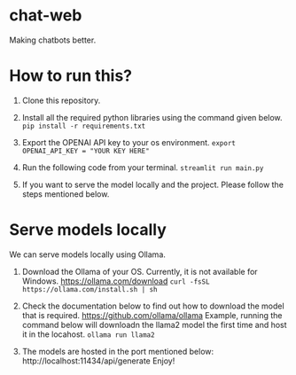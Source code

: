 # chat-web
Making chatbots better.


# How to run this?
1. Clone this repository. 
2. Install all the required python libraries using the command given below.
```pip install -r requirements.txt```

3. Export the OPENAI API key to your os environment. 
```export OPENAI_API_KEY = "YOUR KEY HERE"```
4. Run the following code from your terminal.
```streamlit run main.py``` 
5. If you want to serve the model locally and the project. Please follow the steps mentioned below.



# Serve models locally
We can serve models locally using Ollama. 
1. Download the Ollama of your OS. Currently, it is not available for Windows. 
https://ollama.com/download
```curl -fsSL https://ollama.com/install.sh | sh```

2. Check the documentation below to find out how to download the model that is required. 
https://github.com/ollama/ollama
Example, running the command below will downloadn the llama2 model the first time and host it in the locahost. 
```ollama run llama2```
3. The models are hosted in the port mentioned below: 
 http://localhost:11434/api/generate
 Enjoy!


